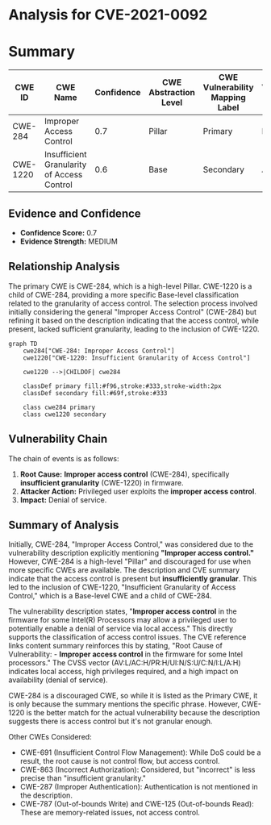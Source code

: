 # Analysis for CVE-2021-0092

# Summary
| CWE ID | CWE Name | Confidence | CWE Abstraction Level | CWE Vulnerability Mapping Label | CWE-Vulnerability Mapping Notes |
|---|---|---|---|---|---|
| CWE-284 | Improper Access Control | 0.7 | Pillar | Primary | Discouraged |
| CWE-1220 | Insufficient Granularity of Access Control | 0.6 | Base | Secondary | Allowed |

## Evidence and Confidence

*   **Confidence Score:** 0.7
*   **Evidence Strength:** MEDIUM

## Relationship Analysis
The primary CWE is CWE-284, which is a high-level Pillar. CWE-1220 is a child of CWE-284, providing a more specific Base-level classification related to the granularity of access control. The selection process involved initially considering the general "Improper Access Control" (CWE-284) but refining it based on the description indicating that the access control, while present, lacked sufficient granularity, leading to the inclusion of CWE-1220.

```mermaid
graph TD
    cwe284["CWE-284: Improper Access Control"]
    cwe1220["CWE-1220: Insufficient Granularity of Access Control"]
    
    cwe1220 -->|CHILDOF| cwe284
    
    classDef primary fill:#f96,stroke:#333,stroke-width:2px
    classDef secondary fill:#69f,stroke:#333
    
    class cwe284 primary
    class cwe1220 secondary
```

## Vulnerability Chain
The chain of events is as follows:
1.  **Root Cause:** **Improper access control** (CWE-284), specifically **insufficient granularity** (CWE-1220) in firmware.
2.  **Attacker Action:** Privileged user exploits the **improper access control**.
3.  **Impact:** Denial of service.

## Summary of Analysis
Initially, CWE-284, "Improper Access Control," was considered due to the vulnerability description explicitly mentioning **"Improper access control."** However, CWE-284 is a high-level "Pillar" and discouraged for use when more specific CWEs are available. The description and CVE summary indicate that the access control is present but **insufficiently granular**. This led to the inclusion of CWE-1220, "Insufficient Granularity of Access Control," which is a Base-level CWE and a child of CWE-284.

The vulnerability description states, "**Improper access control** in the firmware for some Intel(R) Processors may allow a privileged user to potentially enable a denial of service via local access." This directly supports the classification of access control issues. The CVE reference links content summary reinforces this by stating, "Root Cause of Vulnerability: - **Improper access control** in the firmware for some Intel processors." The CVSS vector (AV:L/AC:H/PR:H/UI:N/S:U/C:N/I:L/A:H) indicates local access, high privileges required, and a high impact on availability (denial of service).

CWE-284 is a discouraged CWE, so while it is listed as the Primary CWE, it is only because the summary mentions the specific phrase. However, CWE-1220 is the better match for the actual vulnerability because the description suggests there is access control but it's not granular enough.

Other CWEs Considered:

*   CWE-691 (Insufficient Control Flow Management): While DoS could be a result, the root cause is not control flow, but access control.
*   CWE-863 (Incorrect Authorization): Considered, but "incorrect" is less precise than "insufficient granularity."
*   CWE-287 (Improper Authentication): Authentication is not mentioned in the description.
*   CWE-787 (Out-of-bounds Write) and CWE-125 (Out-of-bounds Read): These are memory-related issues, not access control.
